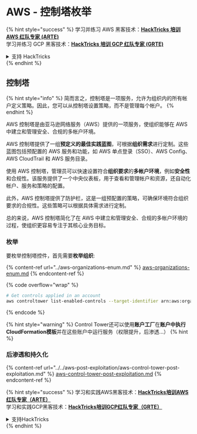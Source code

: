 # AWS - 控制塔枚举

{% hint style="success" %}
学习并练习 AWS 黑客技术：<img src="/.gitbook/assets/image.png" alt="" data-size="line">[**HackTricks 培训 AWS 红队专家 (ARTE)**](https://training.hacktricks.xyz/courses/arte)<img src="/.gitbook/assets/image.png" alt="" data-size="line">\
学习并练习 GCP 黑客技术：<img src="/.gitbook/assets/image (2).png" alt="" data-size="line">[**HackTricks 培训 GCP 红队专家 (GRTE)**<img src="/.gitbook/assets/image (2).png" alt="" data-size="line">](https://training.hacktricks.xyz/courses/grte)

<details>

<summary>支持 HackTricks</summary>

* 查看 [**订阅计划**](https://github.com/sponsors/carlospolop)!
* **加入** 💬 [**Discord 群组**](https://discord.gg/hRep4RUj7f) 或 [**电报群组**](https://t.me/peass) 或 **关注** 我们的 **Twitter** 🐦 [**@hacktricks\_live**](https://twitter.com/hacktricks\_live)**.**
* 通过向 [**HackTricks**](https://github.com/carlospolop/hacktricks) 和 [**HackTricks Cloud**](https://github.com/carlospolop/hacktricks-cloud) github 仓库提交 PR 来分享黑客技巧。

</details>
{% endhint %}

## 控制塔

{% hint style="info" %}
简而言之，控制塔是一项服务，允许为组织内的所有帐户定义策略。因此，您可以从控制塔设置策略，而不是管理每个帐户。
{% endhint %}

AWS 控制塔是由亚马逊网络服务（AWS）提供的一项服务，使组织能够在 AWS 中建立和管理安全、合规的多帐户环境。

AWS 控制塔提供了一组**预定义的最佳实践蓝图**，可根据**组织需求**进行定制。这些蓝图包括预配置的 AWS 服务和功能，如 AWS 单点登录（SSO）、AWS Config、AWS CloudTrail 和 AWS 服务目录。

使用 AWS 控制塔，管理员可以快速设置符合**组织要求**的**多帐户环境**，例如**安全性**和合规性。该服务提供了一个中央仪表板，用于查看和管理帐户和资源，还自动化帐户、服务和策略的配置。

此外，AWS 控制塔提供了防护栏，这是一组预配置的策略，可确保环境符合组织要求的合规性。这些策略可以根据具体需求进行定制。

总的来说，AWS 控制塔简化了在 AWS 中建立和管理安全、合规的多帐户环境的过程，使组织更容易专注于其核心业务目标。

### 枚举

要枚举控制塔控件，首先需要**枚举组织**:

{% content-ref url="../aws-organizations-enum.md" %}
[aws-organizations-enum.md](../aws-organizations-enum.md)
{% endcontent-ref %}

{% code overflow="wrap" %}
```bash
# Get controls applied in an account
aws controltower list-enabled-controls --target-identifier arn:aws:organizations::<acc_id>:ou/<ou-id>
```
{% endcode %}

{% hint style="warning" %}
Control Tower还可以使用**账户工厂**在**账户中执行CloudFormation模板**并在这些账户中运行服务（权限提升，后渗透...）
{% hint %}

### 后渗透和持久化

{% content-ref url="../../aws-post-exploitation/aws-control-tower-post-exploitation.md" %}
[aws-control-tower-post-exploitation.md](../../aws-post-exploitation/aws-control-tower-post-exploitation.md)
{% endcontent-ref %}

{% hint style="success" %}
学习和实践AWS黑客技术：<img src="/.gitbook/assets/image.png" alt="" data-size="line">[**HackTricks培训AWS红队专家（ARTE）**](https://training.hacktricks.xyz/courses/arte)<img src="/.gitbook/assets/image.png" alt="" data-size="line">\
学习和实践GCP黑客技术：<img src="/.gitbook/assets/image (2).png" alt="" data-size="line">[**HackTricks培训GCP红队专家（GRTE）**<img src="/.gitbook/assets/image (2).png" alt="" data-size="line">](https://training.hacktricks.xyz/courses/grte)

<details>

<summary>支持HackTricks</summary>

* 检查[**订阅计划**](https://github.com/sponsors/carlospolop)!
* **加入** 💬 [**Discord群组**](https://discord.gg/hRep4RUj7f) 或 [**电报群组**](https://t.me/peass) 或 **关注**我们的**Twitter** 🐦 [**@hacktricks\_live**](https://twitter.com/hacktricks\_live)**.**
* 通过向[**HackTricks**](https://github.com/carlospolop/hacktricks)和[**HackTricks Cloud**](https://github.com/carlospolop/hacktricks-cloud) github仓库提交PR来分享黑客技巧。

</details>
{% endhint %}
